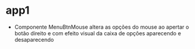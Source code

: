 # app1
- Componente MenuBtnMouse altera as opções do mouse ao apertar o botão direito e com efeito visual da caixa de opções aparecendo e desaparecendo

